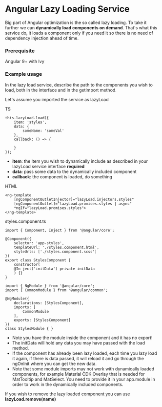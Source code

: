 # Angular Lazy Loading Service

Big part of Angular optimization is the so called lazy loading. To take it further we can **dynamically load components on demand**. That's what this service do, it loads a component only if you need it so there is no need of dependency injection ahead of time.

### Prerequisite

Angular 9+ with Ivy

### Example usage

In the lazy load service, describe the path to the components you wish to load, both in the interface and in the getImport method.

Let's assume you imported the service as lazyLoad

TS
```
this.lazyLoad.load({
    item: 'styles',
    data: {
        someName: 'someVal'
    },
    callback: () => {

    }
});
```
- **item**: the item you wish to dynamically include as described in your lazyLoad service interface **required**
- **data**: pass some data to the dynamically included component
- **callback**: the component is loaded, do something


HTML
```
<ng-template 
    [ngComponentOutletInjector]="lazyLoad.injectors.styles" 
    [ngComponentOutlet]="lazyLoad.promises.styles | async" 
    *ngIf="lazyLoad.promises.styles">
</ng-template>
```

styles.component.ts
```
import { Component, Inject } from '@angular/core';

@Component({
    selector: 'app-styles',
    templateUrl: './styles.component.html',
    styleUrls: ['./styles.component.scss']
})
export class StylesComponent {
    constructor(
    @In ject('initData') private initData
    ) {}
}

import { NgModule } from '@angular/core';
import { CommonModule } from '@angular/common';

@NgModule({
    declarations: [StylesComponent],
    imports: [
        CommonModule
    ],
    exports: [StylesComponent]
})
class StylesModule { }
``` 

- Note you have the module inside the component and it has no export!
- The initData will hold any data you may have passed with the load method.
- If the component has already been lazy loaded, each time you lazy load it again, if there is data passed, it will reload it and go through the ngOnInit where you can get the new data.
- Note that some module imports may not work with dynamically loaded components, for example Material CDK Overlay that is needed for MatTooltip and MatSelect. You need to provide it in your app.module in order to work in the dynamically included components.

If you wish to remove the lazy loaded component you can use **lazyLoad.remove(name)**
